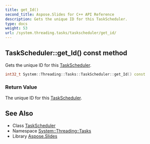 ```yaml
---
title: get_Id()
second_title: Aspose.Slides for C++ API Reference
description: Gets the unique ID for this TaskScheduler.
type: docs
weight: 53
url: /system.threading.tasks/taskscheduler/get_id/
---
```

## TaskScheduler::get_Id() const method


Gets the unique ID for this [TaskScheduler](../).

```cpp
int32_t System::Threading::Tasks::TaskScheduler::get_Id() const
```


### Return Value

The unique ID for this [TaskScheduler](../).

## See Also

* Class [TaskScheduler](../)
* Namespace [System::Threading::Tasks](../../)
* Library [Aspose.Slides](../../../)